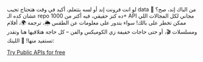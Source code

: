 
لو انت فرونت إند أو لسه بتتعلم، أكيد في وقت هتحتاج تجيب data من الباك إند، صح؟ 🤔 عشان كده الـ repo ده كنز حقيقي، فيه أكتر من 1000+ API مجاني لكل المجالات اللي ممكن تخطر على بالك!
سواء بتدور على معلومات عن الطقس 🌦️، ترجمة 🌍، أفلام ومسلسلات 🎬، أو حتى حاجات خفيفة زي الكوميكس والفن – كل حاجة هتلاقيها هنا وتقدر تستفيد منها!
📍 اللينك:

[Try Public APIs for free](https://github.com/public-apis/public-apis)
